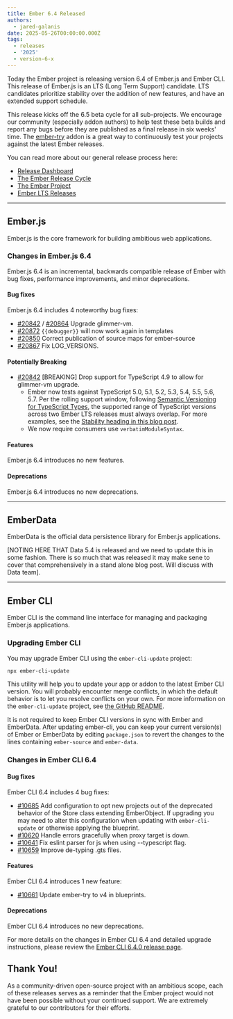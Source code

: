 ```yaml
---
title: Ember 6.4 Released
authors:
  - jared-galanis
date: 2025-05-26T00:00:00.000Z
tags:
  - releases
  - '2025'
  - version-6-x
---
```


Today the Ember project is releasing version 6.4 of Ember.js and Ember CLI. This release of Ember.js is an LTS (Long Term Support) candidate. LTS candidates prioritize stability over the addition of new features, and have an extended support schedule.

This release kicks off the 6.5 beta cycle for all sub-projects. We encourage our community (especially addon authors) to help test these beta builds and report any bugs before they are published as a final release in six weeks' time. The [ember-try](https://github.com/ember-cli/ember-try) addon is a great way to continuously test your projects against the latest Ember releases.

You can read more about our general release process here:

- [Release Dashboard](http://emberjs.com/releases/)
- [The Ember Release Cycle](https://blog.emberjs.com/new-ember-release-process/)
- [The Ember Project](https://blog.emberjs.com/ember-project-at-2-0/)
- [Ember LTS Releases](https://blog.emberjs.com/announcing-embers-first-lts/)

---

## Ember.js

Ember.js is the core framework for building ambitious web applications.

### Changes in Ember.js 6.4

Ember.js 6.4 is an incremental, backwards compatible release of Ember with bug fixes, performance improvements, and minor deprecations.

#### Bug fixes

Ember.js 6.4 includes 4 noteworthy bug fixes:

- [#20842](https://github.com/emberjs/ember.js/pull/20842) / [#20864](https://github.com/emberjs/ember.js/pull/20864) Upgrade glimmer-vm.
- [#20872](https://github.com/emberjs/ember.js/pull/20872) `{{debugger}}` will now work again in templates
- [#20850](https://github.com/emberjs/ember.js/pull/20850) Correct publication of source maps for ember-source
- [#20867](https://github.com/emberjs/ember.js/pull/20867) Fix LOG_VERSIONS.

#### Potentially Breaking

- [#20842](https://github.com/emberjs/ember.js/pull/20842) [BREAKING] Drop support for TypeScript 4.9 to allow for glimmer-vm upgrade.
  - Ember now tests against TypeScript 5.0, 5.1, 5.2, 5.3, 5.4, 5.5, 5.6, 5.7.
    Per the rolling support window, following [Semantic Versioning for TypeScript Types](https://www.semver-ts.org/), the supported range of TypeScript versions across two Ember LTS releases must always overlap.
    For more examples, see the [Stability heading in this blog post](https://blog.emberjs.com/stable-typescript-types-in-ember-5-1/).
  - We now require consumers use `verbatimModuleSyntax`.

#### Features

Ember.js 6.4 introduces no new features.

#### Deprecations

Ember.js 6.4 introduces no new deprecations.

---

## EmberData

EmberData is the official data persistence library for Ember.js applications.

[NOTING HERE THAT Data 5.4 is released and we need to update this in some fashion. There is so much that was released it may make sene to cover that comprehensively in a stand alone blog post. Will discuss with Data team].

---

## Ember CLI

Ember CLI is the command line interface for managing and packaging Ember.js applications.

### Upgrading Ember CLI

You may upgrade Ember CLI using the `ember-cli-update` project:

```bash
npx ember-cli-update
```

This utility will help you to update your app or addon to the latest Ember CLI version. You will probably encounter merge conflicts, in which the default behavior is to let you resolve conflicts on your own. For more information on the `ember-cli-update` project, see [the GitHub README](https://github.com/ember-cli/ember-cli-update).

It is not required to keep Ember CLI versions in sync with Ember and EmberData. After updating ember-cli, you can keep your current version(s) of Ember or EmberData by editing `package.json` to revert the changes to the lines containing `ember-source` and `ember-data`.

### Changes in Ember CLI 6.4

#### Bug fixes

Ember CLI 6.4 includes 4 bug fixes:

- [#10685](https://github.com/ember-cli/ember-cli/pull/10685) Add configuration to opt new projects out of the deprecated behavior of the Store class extending EmberObject. If upgrading you may need to alter this configuration when updating with `ember-cli-update` or otherwise applying the blueprint.
- [#10620](https://github.com/ember-cli/ember-cli/pull/10620) Handle errors gracefully when proxy target is down.
- [#10641](https://github.com/ember-cli/ember-cli/pull/10641) Fix eslint parser for js when using --typescript flag.
- [#10659](https://github.com/ember-cli/ember-cli/pull/10659/files) Improve de-typing .gts files.

#### Features

Ember CLI 6.4 introduces 1 new feature:

- [#10661](https://github.com/ember-cli/ember-cli/pull/10661) Update ember-try to v4 in blueprints.

#### Deprecations

Ember CLI 6.4 introduces no new deprecations.

For more details on the changes in Ember CLI 6.4 and detailed upgrade
instructions, please review the [Ember CLI 6.4.0 release page](https://github.com/ember-cli/ember-cli/releases/tag/v6.4.0).

## Thank You!

As a community-driven open-source project with an ambitious scope, each of these releases serves as a reminder that the Ember project would not have been possible without your continued support. We are extremely grateful to our contributors for their efforts.
